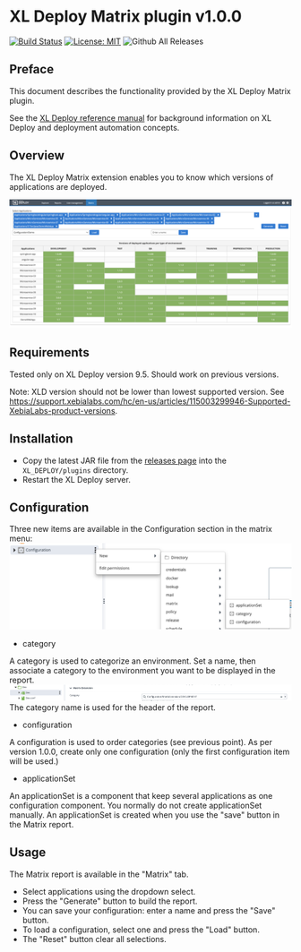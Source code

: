 # XL Deploy Matrix plugin v1.0.0

[![Build Status][matrix-travis-image]][matrix-travis-url]
[![License: MIT][matrix-license-image]][matrix-license-url]
![Github All Releases][matrix-downloads-image]

[matrix-travis-image]: https://travis-ci.org/xebialabs-community/xld-matrix-plugin.svg?branch=master
[matrix-travis-url]: https://travis-ci.org/xebialabs-community/xld-matrix-plugin
[matrix-license-image]: https://img.shields.io/badge/License-MIT-yellow.svg
[matrix-license-url]: https://opensource.org/licenses/MIT
[matrix-downloads-image]: https://img.shields.io/github/downloads/xebialabs-community/xld-matrix-plugin/total.svg

## Preface

This document describes the functionality provided by the XL Deploy Matrix plugin.

See the [XL Deploy reference manual](https://docs.xebialabs.com/xl-deploy) for background information on XL Deploy and deployment automation concepts.  

## Overview

The XL Deploy Matrix extension enables you to know which versions of applications are deployed.

![MatrixUI screenshot](images/matrixUI.png)

## Requirements

Tested only on XL Deploy version 9.5. Should work on previous versions.

Note:  XLD version should not be lower than lowest supported version.  See <https://support.xebialabs.com/hc/en-us/articles/115003299946-Supported-XebiaLabs-product-versions>.

## Installation

* Copy the latest JAR file from the [releases page](https://github.com/xebialabs-community/matrix/releases) into the `XL_DEPLOY/plugins` directory.
* Restart the XL Deploy server.

## Configuration

Three new items are available in the Configuration section in the matrix menu:
![Configuration screenshot](images/configuration.png)

- category

A category is used to categorize an environment. Set a name, then associate a category to the environment you want to be displayed in the report.
![Category screenshot](images/environment.png)
The category name is used for the header of the report.

- configuration

A configuration is used to order categories (see previous point).
As per version 1.0.0, create only one configuration (only the first configuration item will be used.)

- applicationSet

An applicationSet is a component that keep several applications as one configuration component. You normally do not create applicationSet manually. An applicationSet is created when you use the "save" button in the Matrix report.

## Usage

The Matrix report is available in the "Matrix" tab.

- Select applications using the dropdown select.
- Press the "Generate" button to build the report.
- You can save your configuration: enter a name and press the "Save" button.
- To load a configuration, select one and press the "Load" button.
- The "Reset" button clear all selections.

